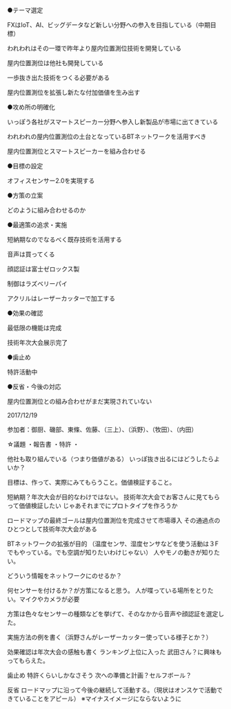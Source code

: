 ●テーマ選定 

FXはIoT、AI、ビッグデータなど新しい分野への参入を目指している（中期目標） 

われわれはその一環で昨年より屋内位置測位技術を開発している 

屋内位置測位は他社も開発している 

一歩抜き出た技術をつくる必要がある 

屋内位置測位を拡張し新たな付加価値を生み出す 

●攻め所の明確化 

いっぽう各社がスマートスピーカー分野へ参入し新製品が市場に出てきている 

われわれの屋内位置測位の土台となっているBTネットワークを活用すべき 

屋内位置測位とスマートスピーカーを組み合わせる 

●目標の設定 

オフィスセンサー2.0を実現する 

●方策の立案 

どのように組み合わせるのか 

●最適策の追求・実施 

短納期なのでなるべく既存技術を活用する 

音声は買ってくる 

顔認証は富士ゼロックス製 

制御はラズベリーパイ 

アクリルはレーザーカッターで加工する 

●効果の確認 

最低限の機能は完成 

技術年次大会展示完了 

●歯止め 

特許活動中 

●反省・今後の対応 

屋内位置測位との組み合わせがまだ実現されていない 





2017/12/19

参加者：御厨、磯部、東條、佐藤、（三上）、（浜野）、（牧田）、（内田）


☆議題
・報告書
・特許
・



他社も取り組んでいる（つまり価値がある）
いっぽ抜き出るにはどうしたらよいか？


目標は、作って、実際にみてもらうこと。価値検証すること。

短納期？年次大会が目的なわけではない。
技術年次大会でお客さんに見てもらって価値検証したい
じゃあそれまでにプロトタイプを作ろうか

ロードマップの最終ゴールは屋内位置測位を完成させて市場導入
その通過点のひとつとして技術年次大会がある


BTネットワークの拡張が目的
（温度センサ、湿度センサなどを使う活動は３Fでもやっている。でも空調が知りたいわけじゃない）
人やモノの動きが知りたい。

どういう情報をネットワークにのせるか？

何センサーを付けるか？が方策になると思う。
人が喋っている場所をとりたい。マイクやカメラが必要


方策は色々なセンサーの種類などを挙げて、そのなかから音声や顔認証を選定した。

実施方法の例を書く（浜野さんがレーザーカッター使っている様子とか？）


効果確認は年次大会の感触も書く
ランキング上位に入った
武田さん？に興味もってもらえた。

歯止め
特許くらいしかなさそう
次への準備と計画？セルフボール？

反省
ロードマップに沿って今後の継続して活動する。（現状はオンスケで活動できていることをアピール）
※マイナスイメージにならないように
